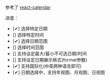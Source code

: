 参考了 [react-calendar](https://github.com/wojtekmaj/react-calendar)

进度：
- [✔] 选择特定日期
- [] 选择特定时间
- [✔] 选择日期范围
- [] 选择时间范围
- [] 支持设定最大/最小不可选日期/时间
- [] 支持设定日期展示格式(format参数)
- [✔] 支持国际化(中英两种语言即可)
- [✔] 日期选择中，支持年视图、月视图、日视图
